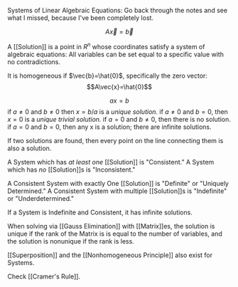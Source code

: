 Systems of Linear Algebraic Equations:
Go back through the notes and see what I missed, because I've been completely lost.

$$A\vec{x}=\vec{b}$$

A [[Solution]] is a point in $R^n$ whose coordinates satisfy a system of algebraic equations: All variables can be set equal to a specific value with no contradictions.

It is homogeneous if $\vec{b}=\hat{0}$, specifically the zero vector: $$A\vec{x}=\hat{0}$$

$$ax=b$$
if $a\neq 0$ and $b \neq 0$ then $x=b/a$ is a *unique solution.*
if $a\neq 0$ and $b=0$, then $x=0$ is a *unique trivial solution.*
if $a=0$ and $b\neq 0$, then there is no solution.
if $a=0$ and $b=0$, then any x is a solution; there are infinite solutions.

If two solutions are found, then every point on the line connecting them is also a solution.

A System which has *at least one* [[Solution]] is "Consistent."
A System which has *no* [[Solution]]s is "Inconsistent."

A Consistent System with exactly One [[Solution]] is "Definite" or "Uniquely Determined."
A Consistent System with multiple [[Solution]]s is "Indefinite" or "Underdetermined."

If a System is Indefinite and Consistent, it has infinite solutions.

When solving via [[Gauss Elimination]] with [[Matrix]]es, the solution is unique if the rank of the Matrix is is equal to the number of variables, and the solution is nonunique if the rank is less.

[[Superposition]] and the [[Nonhomogeneous Principle]] also exist for Systems.

Check [[Cramer's Rule]].